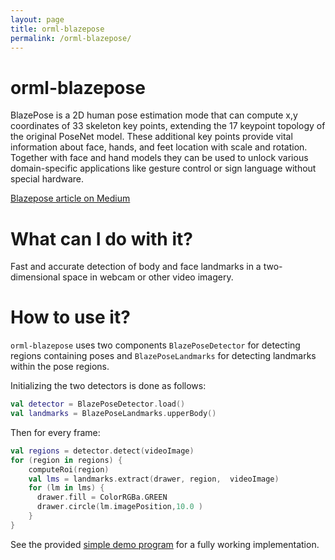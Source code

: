 ```yaml
---
layout: page
title: orml-blazepose
permalink: /orml-blazepose/
---        
```

# orml-blazepose

BlazePose is a 2D human pose estimation mode that can compute x,y coordinates of 33 skeleton key points, extending the 17 keypoint topology of the original PoseNet model. These additional key points provide vital information about face, hands, and feet location with scale and rotation. Together with face and hand models they can be used to unlock various domain-specific applications like gesture control or sign language without special hardware.

[Blazepose article on Medium](https://medium.com/axinc-ai/blazepose-a-3d-pose-estimation-model-d8689d06b7c4)

#  What can I do with it?

Fast and accurate detection of body and face landmarks in a two-dimensional space in webcam or other video imagery. 

#  How to use it?

`orml-blazepose` uses two components `BlazePoseDetector` for detecting regions containing poses and `BlazePoseLandmarks` for detecting landmarks within the pose regions.

Initializing the two detectors is done as follows:

```kotlin
val detector = BlazePoseDetector.load()
val landmarks = BlazePoseLandmarks.upperBody()
```

Then for every frame:

```kotlin
val regions = detector.detect(videoImage)
for (region in regions) {
    computeRoi(region)
    val lms = landmarks.extract(drawer, region,  videoImage)
    for (lm in lms) {
      drawer.fill = ColorRGBa.GREEN
      drawer.circle(lm.imagePosition,10.0 )
    }
}
```
See the provided [simple demo program](https://github.com/openrndr/orml/raw/orml-0.3/orml-blazepose/src/demo/kotlin/DemoDetector02.kt) for a fully working implementation.
```
